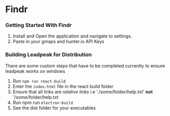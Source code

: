 # Findr

### Getting Started With Findr

1. Install and Open the application and navigate to settings.
2. Paste in your gmaps and hunter.io API Keys

### Building Leadpeak for Distribution

There are some custom steps that have to be completed currently to ensure leadpeak works on windows

1. Run `npm run react-build`
2. Enter the `index.html` file in the react build folder
3. Ensure that all links are _relative links_ i.e './some/folder/help.txt' **not** '/some/folder/help.txt
4. Run npm run `electron-build`
5. See the dist folder for your executables
